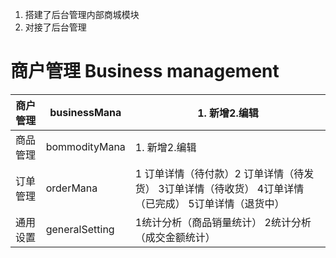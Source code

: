 1. 搭建了后台管理内部商城模块
2. 对接了后台管理

# 商户管理 Business management

| 商户管理 | businessMana   | 1. 新增2.编辑                                                |
| -------- | -------------- | ------------------------------------------------------------ |
| 商品管理 | bommodityMana  | 1. 新增2.编辑                                                |
| 订单管理 | orderMana      | 1 订单详情（待付款）2 订单详情（待发货） 3订单详情（待收货） 4订单详情（已完成） 5订单详情（退货中） |
| 通用设置 | generalSetting | 1统计分析（商品销量统计） 2统计分析（成交金额统计）          |

